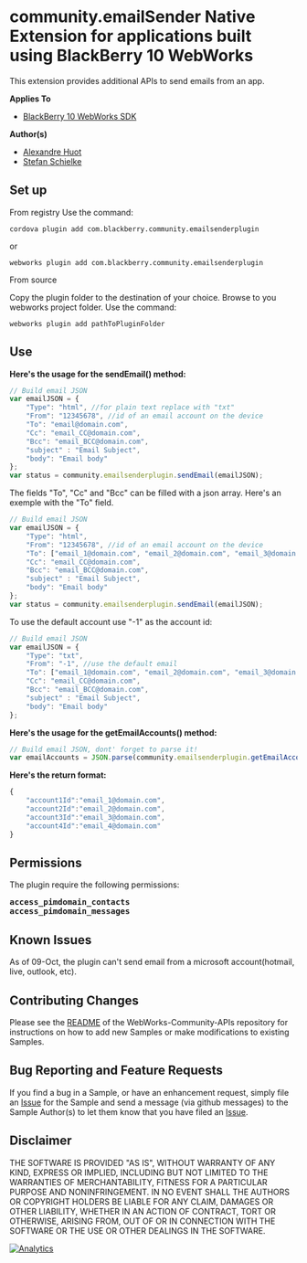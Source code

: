 # community.emailSender Native Extension for applications built using BlackBerry 10 WebWorks

This extension provides additional APIs to send emails from an app.

**Applies To**

* [BlackBerry 10 WebWorks SDK](https://developer.blackberry.com/html5/download/sdk) 

**Author(s)** 

* [Alexandre Huot](https://github.com/alexhuot1/)
* [Stefan Schielke](https://github.com/stefanschielke)

## Set up
From registry
Use the command:

    cordova plugin add com.blackberry.community.emailsenderplugin

or
    
    webworks plugin add com.blackberry.community.emailsenderplugin

From source

Copy the plugin folder to the destination of your choice.
Browse to you webworks project folder.
Use the command: 

    webworks plugin add pathToPluginFolder

## Use
**Here's the usage for the sendEmail() method:**
```javascript
// Build email JSON
var emailJSON = {
	"Type": "html", //for plain text replace with "txt"
	"From": "12345678", //id of an email account on the device
	"To": "email@domain.com",
	"Cc": "email_CC@domain.com",
	"Bcc": "email_BCC@domain.com",
	"subject" : "Email Subject",
	"body": "Email body"
};
var status = community.emailsenderplugin.sendEmail(emailJSON);
```

The fields "To", "Cc" and "Bcc" can be filled with a json array. Here's an exemple with the "To" field.

```javascript
// Build email JSON
var emailJSON = {
	"Type": "html",
	"From": "12345678", //id of an email account on the device
	"To": ["email_1@domain.com", "email_2@domain.com", "email_3@domain.com"],
	"Cc": "email_CC@domain.com",
	"Bcc": "email_BCC@domain.com",
	"subject" : "Email Subject",
	"body": "Email body"
};
var status = community.emailsenderplugin.sendEmail(emailJSON);
```
To use the default account use "-1" as the account id:
```javascript
// Build email JSON
var emailJSON = {
	"Type": "txt",
	"From": "-1", //use the default email
	"To": ["email_1@domain.com", "email_2@domain.com", "email_3@domain.com"],
	"Cc": "email_CC@domain.com",
	"Bcc": "email_BCC@domain.com",
	"subject" : "Email Subject",
	"body": "Email body"
};
```
**Here's the usage for the getEmailAccounts() method:**
```javascript
// Build email JSON, dont' forget to parse it!
var emailAccounts = JSON.parse(community.emailsenderplugin.getEmailAccounts());
```

**Here's the return format:**
```javascript
{
	"account1Id":"email_1@domain.com",
	"account2Id":"email_2@domain.com",
	"account3Id":"email_3@domain.com",
	"account4Id":"email_4@domain.com"
}
```
## Permissions

The plugin require the following permissions:
<pre>
<b>access_pimdomain_contacts</b>
<b>access_pimdomain_messages</b>
</pre>

## Known Issues
As of 09-Oct, the plugin can't send email from a microsoft account(hotmail, live, outlook, etc).

## Contributing Changes

Please see the [README](https://github.com/blackberry/WebWorks-Community-APIs) of the WebWorks-Community-APIs repository for instructions on how to add new Samples or make modifications to existing Samples.


## Bug Reporting and Feature Requests

If you find a bug in a Sample, or have an enhancement request, simply file an [Issue](https://github.com/blackberry/WebWorks-Community-APIs//issues) for the Sample and send a message (via github messages) to the Sample Author(s) to let them know that you have filed an [Issue](https://github.com/blackberry/WebWorks-Community-APIs//issues).

## Disclaimer

THE SOFTWARE IS PROVIDED "AS IS", WITHOUT WARRANTY OF ANY KIND, EXPRESS OR IMPLIED, INCLUDING BUT NOT LIMITED TO THE WARRANTIES OF MERCHANTABILITY, FITNESS FOR A PARTICULAR PURPOSE AND NONINFRINGEMENT. IN NO EVENT SHALL THE AUTHORS OR COPYRIGHT HOLDERS BE LIABLE FOR ANY CLAIM, DAMAGES OR OTHER LIABILITY, WHETHER IN AN ACTION OF CONTRACT, TORT OR OTHERWISE, ARISING FROM, OUT OF OR IN CONNECTION WITH THE SOFTWARE OR THE USE OR OTHER DEALINGS IN THE SOFTWARE.

[![Analytics](https://ga-beacon.appspot.com/UA-46817652-1/WebWorks-Community-APIs/BB10/DeviceInfo?pixel)](https://github.com/igrigorik/ga-beacon)
